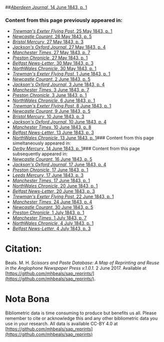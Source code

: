 ##[*Aberdeen Journal*, 14 June 1843, p. 1](https://mhbeals.github.io/sap_html/Aberdeen-Journal/Aberdeen-Journal-14-June-1843-p-1)

### Content from this page previously appeared in:
+ [*Trewman's Exeter Flying Post*, 25 May 1843, p. 1](https://mhbeals.github.io/sap_html/Trewman's-Exeter-Flying-Post/Trewman's-Exeter-Flying-Post-25-May-1843-p-1)
+ [*Newcastle Courant*, 26 May 1843, p. 5](https://mhbeals.github.io/sap_html/Newcastle-Courant/Newcastle-Courant-26-May-1843-p-5)
+ [*Bristol Mercury*, 27 May 1843, p. 3](https://mhbeals.github.io/sap_html/Bristol-Mercury/Bristol-Mercury-27-May-1843-p-3)
+ [*Jackson's Oxford Journal*, 27 May 1843, p. 4](https://mhbeals.github.io/sap_html/Jackson's-Oxford-Journal/Jackson's-Oxford-Journal-27-May-1843-p-4)
+ [*Manchester Times*, 27 May 1843, p. 7](https://mhbeals.github.io/sap_html/Manchester-Times/Manchester-Times-27-May-1843-p-7)
+ [*Preston Chronicle*, 27 May 1843, p. 1](https://mhbeals.github.io/sap_html/Preston-Chronicle/Preston-Chronicle-27-May-1843-p-1)
+ [*Belfast News-Letter*, 30 May 1843, p. 3](https://mhbeals.github.io/sap_html/Belfast-News-Letter/Belfast-News-Letter-30-May-1843-p-3)
+ [*NorthWales Chronicle*, 30 May 1843, p. 1](https://mhbeals.github.io/sap_html/NorthWales-Chronicle/NorthWales-Chronicle-30-May-1843-p-1)
+ [*Trewman's Exeter Flying Post*, 1 June 1843, p. 1](https://mhbeals.github.io/sap_html/Trewman's-Exeter-Flying-Post/Trewman's-Exeter-Flying-Post-1-June-1843-p-1)
+ [*Newcastle Courant*, 2 June 1843, p. 5](https://mhbeals.github.io/sap_html/Newcastle-Courant/Newcastle-Courant-2-June-1843-p-5)
+ [*Jackson's Oxford Journal*, 3 June 1843, p. 4](https://mhbeals.github.io/sap_html/Jackson's-Oxford-Journal/Jackson's-Oxford-Journal-3-June-1843-p-4)
+ [*Manchester Times*, 3 June 1843, p. 7](https://mhbeals.github.io/sap_html/Manchester-Times/Manchester-Times-3-June-1843-p-7)
+ [*Preston Chronicle*, 3 June 1843, p. 1](https://mhbeals.github.io/sap_html/Preston-Chronicle/Preston-Chronicle-3-June-1843-p-1)
+ [*NorthWales Chronicle*, 6 June 1843, p. 1](https://mhbeals.github.io/sap_html/NorthWales-Chronicle/NorthWales-Chronicle-6-June-1843-p-1)
+ [*Trewman's Exeter Flying Post*, 8 June 1843, p. 1](https://mhbeals.github.io/sap_html/Trewman's-Exeter-Flying-Post/Trewman's-Exeter-Flying-Post-8-June-1843-p-1)
+ [*Newcastle Courant*, 9 June 1843, p. 5](https://mhbeals.github.io/sap_html/Newcastle-Courant/Newcastle-Courant-9-June-1843-p-5)
+ [*Bristol Mercury*, 10 June 1843, p. 3](https://mhbeals.github.io/sap_html/Bristol-Mercury/Bristol-Mercury-10-June-1843-p-3)
+ [*Jackson's Oxford Journal*, 10 June 1843, p. 4](https://mhbeals.github.io/sap_html/Jackson's-Oxford-Journal/Jackson's-Oxford-Journal-10-June-1843-p-4)
+ [*Manchester Times*, 10 June 1843, p. 8](https://mhbeals.github.io/sap_html/Manchester-Times/Manchester-Times-10-June-1843-p-8)
+ [*Belfast News-Letter*, 13 June 1843, p. 3](https://mhbeals.github.io/sap_html/Belfast-News-Letter/Belfast-News-Letter-13-June-1843-p-3)
+ [*NorthWales Chronicle*, 13 June 1843, p. 1](https://mhbeals.github.io/sap_html/NorthWales-Chronicle/NorthWales-Chronicle-13-June-1843-p-1)### Content from this page simeltaneously appeared in:
+ [*Derby Mercury*, 14 June 1843, p. 1](https://mhbeals.github.io/sap_html/Derby-Mercury/Derby-Mercury-14-June-1843-p-1)### Content from this page subsequently appeared in:
+ [*Newcastle Courant*, 16 June 1843, p. 5](https://mhbeals.github.io/sap_html/Newcastle-Courant/Newcastle-Courant-16-June-1843-p-5)
+ [*Jackson's Oxford Journal*, 17 June 1843, p. 4](https://mhbeals.github.io/sap_html/Jackson's-Oxford-Journal/Jackson's-Oxford-Journal-17-June-1843-p-4)
+ [*Preston Chronicle*, 17 June 1843, p. 1](https://mhbeals.github.io/sap_html/Preston-Chronicle/Preston-Chronicle-17-June-1843-p-1)
+ [*Leeds Mercury*, 17 June 1843, p. 3](https://mhbeals.github.io/sap_html/Leeds-Mercury/Leeds-Mercury-17-June-1843-p-3)
+ [*Manchester Times*, 17 June 1843, p. 1](https://mhbeals.github.io/sap_html/Manchester-Times/Manchester-Times-17-June-1843-p-1)
+ [*NorthWales Chronicle*, 20 June 1843, p. 1](https://mhbeals.github.io/sap_html/NorthWales-Chronicle/NorthWales-Chronicle-20-June-1843-p-1)
+ [*Belfast News-Letter*, 20 June 1843, p. 3](https://mhbeals.github.io/sap_html/Belfast-News-Letter/Belfast-News-Letter-20-June-1843-p-3)
+ [*Trewman's Exeter Flying Post*, 22 June 1843, p. 1](https://mhbeals.github.io/sap_html/Trewman's-Exeter-Flying-Post/Trewman's-Exeter-Flying-Post-22-June-1843-p-1)
+ [*Manchester Times*, 24 June 1843, p. 4](https://mhbeals.github.io/sap_html/Manchester-Times/Manchester-Times-24-June-1843-p-4)
+ [*Newcastle Courant*, 30 June 1843, p. 5](https://mhbeals.github.io/sap_html/Newcastle-Courant/Newcastle-Courant-30-June-1843-p-5)
+ [*Preston Chronicle*, 1 July 1843, p. 1](https://mhbeals.github.io/sap_html/Preston-Chronicle/Preston-Chronicle-1-July-1843-p-1)
+ [*Manchester Times*, 1 July 1843, p. 7](https://mhbeals.github.io/sap_html/Manchester-Times/Manchester-Times-1-July-1843-p-7)
+ [*NorthWales Chronicle*, 4 July 1843, p. 1](https://mhbeals.github.io/sap_html/NorthWales-Chronicle/NorthWales-Chronicle-4-July-1843-p-1)
+ [*Belfast News-Letter*, 4 July 1843, p. 3](https://mhbeals.github.io/sap_html/Belfast-News-Letter/Belfast-News-Letter-4-July-1843-p-3)
                    
# Citation: 

Beals. M. H. *Scissors and Paste Database: A Map of Reprinting and Reuse in the Anglophone Newspaper Press v.1.0.1.* 2 June 2017. Available at [https://github.com/mhbeals/sap_reprints/](https://github.com/mhbeals/sap_reprints/). 
                    
# Nota Bona

Bibliometric data is time consuming to produce but benefits us all. Please remember to cite or acknowledge this and any other bibliometric data you use in your research. All data is available CC-BY 4.0 at [https://github.com/mhbeals/sap_reprints](https://github.com/mhbeals/sap_reprints)